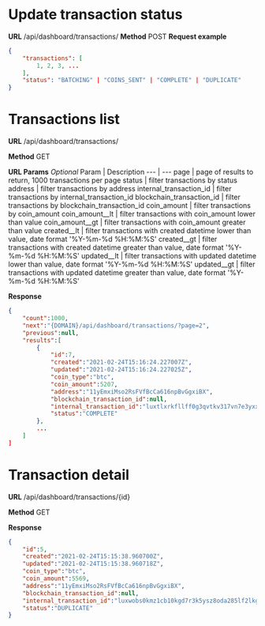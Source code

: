 # Update transaction status
**URL**
/api/dashboard/transactions/
**Method**
POST
**Request example**
```json
{
    "transactions": [
        1, 2, 3, ...
    ],
    "status": "BATCHING" | "COINS_SENT" | "COMPLETE" | "DUPLICATE"
}
```

# Transactions list

**URL**
/api/dashboard/transactions/

**Method**
GET

**URL Params**
*Optional*
Param | Description
--- | --- 
page | page of results to return, 1000 transactions per page
status | filter transactions by status
address | filter transactions by address
internal_transaction_id | filter transactions by internal_transaction_id
blockchain_transaction_id | filter transactions by blockchain_transaction_id
coin_amount | filter transactions by coin_amount
coin_amount__lt | filter transactions with coin_amount lower than value
coin_amount__gt | filter transactions with coin_amount greater than value
created__lt | filter transactions with created datetime lower than value, date format '%Y-%m-%d %H:%M:%S'
created__gt | filter transactions with created datetime greater than value, date format '%Y-%m-%d %H:%M:%S'
updated__lt | filter transactions with updated datetime lower than value, date format '%Y-%m-%d %H:%M:%S'
updated__gt | filter transactions with updated datetime greater than value, date format '%Y-%m-%d %H:%M:%S'

**Response**
```json
{
    "count":1000,
    "next":"{DOMAIN}/api/dashboard/transactions/?page=2",
    "previous":null,
    "results":[
        {
            "id":7,
            "created":"2021-02-24T15:16:24.227007Z",
            "updated":"2021-02-24T15:16:24.227025Z",
            "coin_type":"btc",
            "coin_amount":5207,
            "address":"11yEmxiMso2RsFVfBcCa616npBvGgxiBX",
            "blockchain_transaction_id":null,
            "internal_transaction_id":"luxtlxrkfllff0g3qvtkv317vn7e3yxxv1zwx7n1uyxce57x8zhyqur4tm0jfue8",
            "status":"COMPLETE"
        },
        ...
    ]
]
```
# Transaction detail
**URL**
/api/dashboard/transactions/{id}

**Method**
GET

**Response**
```json
{
    "id":5,
    "created":"2021-02-24T15:15:38.960700Z",
    "updated":"2021-02-24T15:15:38.960718Z",
    "coin_type":"btc",
    "coin_amount":5569,
    "address":"11yEmxiMso2RsFVfBcCa616npBvGgxiBX",
    "blockchain_transaction_id":null,
    "internal_transaction_id":"luxwobs0kmz1cb10kgd7r3k5ysz8oda285lf2lkge1joitmwp12jnq46i1ughgsc",
    "status":"DUPLICATE"
}
```